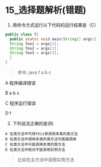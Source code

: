 # 15_选择题解析(错题)

1. 用命令方式运行以下代码的运行结果是（C）

  ```java
  public class f{    
  	public static void main(String[] args){       
  	String foo1 = args[1];        
  	String foo2 = args[2];        
  	String foo3 = args[3];    
  	} 
  }
  ```

  > 命令:  java f a b c

  A 程序编译错误 

  B a b c 

  C 程序运行错误 

  D f

2. 下列说法正确的是(B)

```
A 在类方法中可用this来调用本类的类方法 
B 在类方法中调用本类的类方法可直接调用
C 在类方法中只能调用本类的类方法 
D 在类方法中绝对不能调用实例方法
```

> 比如在主方法中调用实例方法